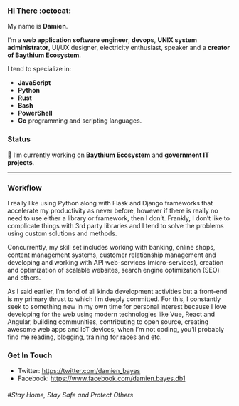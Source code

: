 ### Hi There :octocat:

My name is **Damien**.

I’m a **web application software engineer**, **devops**, **UNIX system administrator**, UI/UX designer, electricity enthusiast, speaker and a **creator of Baythium Ecosystem**.

I tend to specialize in:

- **JavaScript**
- **Python**
- **Rust**
- **Bash**
- **PowerShell**
- **Go** programming and scripting languages.

### Status

🔭 I’m currently working on **Baythium Ecosystem** and **government IT projects**.

---

### Workflow

I really like using Python along with Flask and Django frameworks that accelerate my productivity as never before, however if there is really no need to use either a library or framework, then I don’t. Frankly, I don’t like to complicate things with 3rd party libraries and I tend to solve the problems using custom solutions and methods.

Concurrently, my skill set includes working with banking, online shops, content management systems, customer relationship management and developing and working with API web-services (micro-services), creation and optimization of scalable websites, search engine optimization (SEO) and others.

As I said earlier, I’m fond of all kinda development activities but a front-end is my primary thrust to which I’m deeply committed. For this, I constantly seek to something new in my own time for personal interest because I love developing for the web using modern technologies like Vue, React and Angular, building communities, contributing 
to open source, creating awesome web apps and IoT devices; when I’m not coding, you’ll probably find me reading, blogging, training for races and etc.

### Get In Touch

- Twitter: https://twitter.com/damien_bayes
- Facebook: https://www.facebook.com/damien.bayes.db1

###### \#Stay Home, Stay Safe and Protect Others
